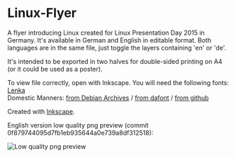 # Linux-Flyer
A flyer introducing Linux created for Linux Presentation Day 2015 in Germany. It's available in German and English in editable format. Both languages are in the same file, just toggle the layers containing 'en' or 'de'.

It's intended to be exported in two halves for double-sided printing on A4 (or it could be used as a poster).

To view file correctly, open with Inkscape. You will need the following fonts:  
[Lenka](https://fontlibrary.org/en/font/lenka-stabilo)  
Domestic Manners: [from Debian Archives](http://ftp.de.debian.org/debian-archive/debian/pool/main/t/ttf-dustin/ttf-dustin_20030517.orig.tar.gz) / [from dafont](http://www.dafont.com/domestic-manners.font) / [from github](https://github.com/dustismo)

Created with [Inkscape](https://inkscape.org).

English version low quality png preview (commit 0f879744095d7fb1eb935644a0e739a8df312518):

![Low quality png preview](https://cloud.githubusercontent.com/assets/3240233/10528177/dda9e33c-7394-11e5-9956-95f9d1f8e4e4.png)
